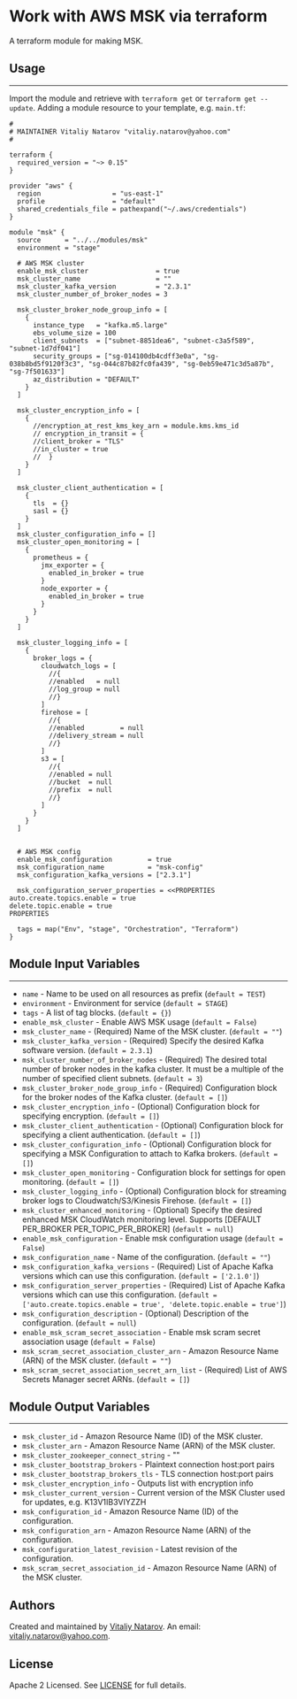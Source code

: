 # Work with AWS MSK via terraform

A terraform module for making MSK.


## Usage
----------------------
Import the module and retrieve with ```terraform get``` or ```terraform get --update```. Adding a module resource to your template, e.g. `main.tf`:

```
#
# MAINTAINER Vitaliy Natarov "vitaliy.natarov@yahoo.com"
#

terraform {
  required_version = "~> 0.15"
}

provider "aws" {
  region                  = "us-east-1"
  profile                 = "default"
  shared_credentials_file = pathexpand("~/.aws/credentials")
}

module "msk" {
  source      = "../../modules/msk"
  environment = "stage"

  # AWS MSK cluster
  enable_msk_cluster                 = true
  msk_cluster_name                   = ""
  msk_cluster_kafka_version          = "2.3.1"
  msk_cluster_number_of_broker_nodes = 3

  msk_cluster_broker_node_group_info = [
    {
      instance_type   = "kafka.m5.large"
      ebs_volume_size = 100
      client_subnets  = ["subnet-8851dea6", "subnet-c3a5f589", "subnet-1d7df041"]
      security_groups = ["sg-014100db4cdff3e0a", "sg-038b8bd5f9120f3c3", "sg-044c87b82fc0fa439", "sg-0eb59e471c3d5a87b", "sg-7f501633"]
      az_distribution = "DEFAULT"
    }
  ]

  msk_cluster_encryption_info = [
    {
      //encryption_at_rest_kms_key_arn = module.kms.kms_id
      // encryption_in_transit = {
      //client_broker = "TLS"
      //in_cluster = true
      //  }
    }
  ]

  msk_cluster_client_authentication = [
    {
      tls  = {}
      sasl = {}
    }
  ]
  msk_cluster_configuration_info = []
  msk_cluster_open_monitoring = [
    {
      prometheus = {
        jmx_exporter = {
          enabled_in_broker = true
        }
        node_exporter = {
          enabled_in_broker = true
        }
      }
    }
  ]

  msk_cluster_logging_info = [
    {
      broker_logs = {
        cloudwatch_logs = [
          //{
          //enabled   = null
          //log_group = null
          //}
        ]
        firehose = [
          //{
          //enabled         = null
          //delivery_stream = null
          //}
        ]
        s3 = [
          //{
          //enabled = null
          //bucket  = null
          //prefix  = null
          //}
        ]
      }
    }
  ]


  # AWS MSK config
  enable_msk_configuration         = true
  msk_configuration_name           = "msk-config"
  msk_configuration_kafka_versions = ["2.3.1"]

  msk_configuration_server_properties = <<PROPERTIES
auto.create.topics.enable = true
delete.topic.enable = true
PROPERTIES

  tags = map("Env", "stage", "Orchestration", "Terraform")
}
```

## Module Input Variables
----------------------
- `name` - Name to be used on all resources as prefix (`default = TEST`)
- `environment` - Environment for service (`default = STAGE`)
- `tags` - A list of tag blocks. (`default = {}`)
- `enable_msk_cluster` - Enable AWS MSK usage (`default = False`)
- `msk_cluster_name` - (Required) Name of the MSK cluster. (`default = ""`)
- `msk_cluster_kafka_version` - (Required) Specify the desired Kafka software version. (`default = 2.3.1`)
- `msk_cluster_number_of_broker_nodes` - (Required) The desired total number of broker nodes in the kafka cluster. It must be a multiple of the number of specified client subnets. (`default = 3`)
- `msk_cluster_broker_node_group_info` - (Required) Configuration block for the broker nodes of the Kafka cluster. (`default = []`)
- `msk_cluster_encryption_info` - (Optional) Configuration block for specifying encryption. (`default = []`)
- `msk_cluster_client_authentication` - (Optional) Configuration block for specifying a client authentication. (`default = []`)
- `msk_cluster_configuration_info` - (Optional) Configuration block for specifying a MSK Configuration to attach to Kafka brokers. (`default = []`)
- `msk_cluster_open_monitoring` - Configuration block for settings for open monitoring. (`default = []`)
- `msk_cluster_logging_info` - (Optional) Configuration block for streaming broker logs to Cloudwatch/S3/Kinesis Firehose. (`default = []`)
- `msk_cluster_enhanced_monitoring` - (Optional) Specify the desired enhanced MSK CloudWatch monitoring level. Supports [DEFAULT PER_BROKER PER_TOPIC_PER_BROKER] (`default = null`)
- `enable_msk_configuration` - Enable msk configuration usage (`default = False`)
- `msk_configuration_name` - Name of the configuration. (`default = ""`)
- `msk_configuration_kafka_versions` - (Required) List of Apache Kafka versions which can use this configuration. (`default = ['2.1.0']`)
- `msk_configuration_server_properties` - (Required) List of Apache Kafka versions which can use this configuration. (`default = ['auto.create.topics.enable = true', 'delete.topic.enable = true']`)
- `msk_configuration_description` - (Optional) Description of the configuration. (`default = null`)
- `enable_msk_scram_secret_association` - Enable msk scram secret association usage (`default = False`)
- `msk_scram_secret_association_cluster_arn` - Amazon Resource Name (ARN) of the MSK cluster. (`default = ""`)
- `msk_scram_secret_association_secret_arn_list` - (Required) List of AWS Secrets Manager secret ARNs. (`default = []`)

## Module Output Variables
----------------------
- `msk_cluster_id` - Amazon Resource Name (ID) of the MSK cluster.
- `msk_cluster_arn` - Amazon Resource Name (ARN) of the MSK cluster.
- `msk_cluster_zookeeper_connect_string` - ""
- `msk_cluster_bootstrap_brokers` - Plaintext connection host:port pairs
- `msk_cluster_bootstrap_brokers_tls` - TLS connection host:port pairs
- `msk_cluster_encryption_info` - Outputs list with encryption info
- `msk_cluster_current_version` - Current version of the MSK Cluster used for updates, e.g. K13V1IB3VIYZZH
- `msk_configuration_id` - Amazon Resource Name (ID) of the configuration.
- `msk_configuration_arn` - Amazon Resource Name (ARN) of the configuration.
- `msk_configuration_latest_revision` - Latest revision of the configuration.
- `msk_scram_secret_association_id` - Amazon Resource Name (ARN) of the MSK cluster.


## Authors

Created and maintained by [Vitaliy Natarov](https://github.com/SebastianUA). An email: [vitaliy.natarov@yahoo.com](vitaliy.natarov@yahoo.com).

## License

Apache 2 Licensed. See [LICENSE](https://github.com/SebastianUA/terraform/blob/master/LICENSE) for full details.
